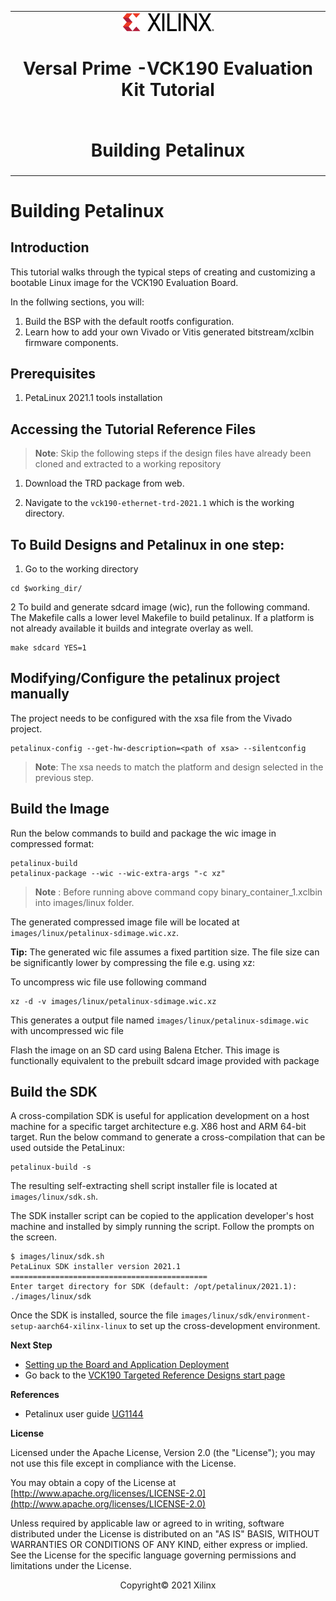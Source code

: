 ﻿<table class="sphinxhide">
 <tr>
   <td align="center"><img src="media/xilinx-logo.png" width="30%"/><h1> Versal Prime -VCK190 Evaluation Kit Tutorial</h1>
   </td>
 </tr>
 <tr>
 <td align="center"><h1>Building Petalinux</h1>

 </td>
 </tr>
</table>

Building Petalinux
================================================

Introduction
------------
This tutorial walks through the typical steps of creating and customizing a
bootable Linux image for the VCK190 Evaluation Board. 

In the follwing sections, you will:

1. Build the BSP with the default rootfs configuration.
2. Learn how to add your own Vivado or Vitis generated bitstream/xclbin firmware
   components.

Prerequisites
--------------
1. PetaLinux 2021.1 tools installation

Accessing the Tutorial Reference Files
--------------------------------------

> **Note**: Skip the following steps if the design files have already been cloned and extracted to a working repository

1. Download the TRD package from web.
   
2. Navigate to the `vck190-ethernet-trd-2021.1` which is the working directory.


To Build Designs and Petalinux in one step:
-------------------------------------------

1. Go to the working directory 

```
cd $working_dir/
``` 
2   To build and  generate sdcard image (wic), run the following command. The Makefile calls a lower level Makefile to build petalinux. If a platform is not already available it builds and integrate overlay as well.
```
make sdcard YES=1

```

Modifying/Configure the petalinux project manually
--------------------------------

The project needs to be configured with the xsa file from the Vivado project.

```
petalinux-config --get-hw-description=<path of xsa> --silentconfig

```

> **Note**: The xsa needs to match the platform and design selected in the previous step. 

Build the Image
---------------
Run the below commands to build and package the wic image in compressed format:

```
petalinux-build
petalinux-package --wic --wic-extra-args "-c xz"
```
> **Note** : Before running above command copy binary_container_1.xclbin into images/linux folder. 

The generated compressed image file will be located at
`images/linux/petalinux-sdimage.wic.xz`.

**Tip:** The generated wic file assumes a fixed partition size.
         The file size can be significantly lower by compressing the file e.g.
         using xz:

To uncompress wic file use following command 

```
xz -d -v images/linux/petalinux-sdimage.wic.xz
```

This generates a output file named
`images/linux/petalinux-sdimage.wic` with uncompressed wic file 

Flash the image on an SD card using Balena Etcher. This image is functionally
equivalent to the prebuilt sdcard image provided with package


Build the SDK
---------------
A cross-compilation SDK is useful for application development on a host machine
for a specific target architecture e.g. X86 host and ARM 64-bit target. Run the
below command to generate a cross-compilation that can be used outside the
PetaLinux:

```
petalinux-build -s
```

The resulting self-extracting shell script installer file is located at
`images/linux/sdk.sh`.

The SDK installer script can be copied to the application developer's host
machine and installed by simply running the script. Follow the prompts on the
screen.

```
$ images/linux/sdk.sh
PetaLinux SDK installer version 2021.1
============================================
Enter target directory for SDK (default: /opt/petalinux/2021.1): ./images/linux/sdk
```

Once the SDK is installed, source the file
`images/linux/sdk/environment-setup-aarch64-xilinx-linux`
to set up the cross-development environment.



**Next Step**


* [Setting up the Board and Application Deployment](platform/docs/app_deployment.md)
* Go back to the [VCK190 Targeted Reference Designs start page](../index.html)

**References**

* Petalinux user guide [UG1144](https://www.xilinx.com/support/documentation/sw_manuals/xilinx2020_2/ug1144-petalinux-tools-reference-guide.pdf)

**License**

Licensed under the Apache License, Version 2.0 (the "License"); you may not use this file except in compliance with the License.

You may obtain a copy of the License at
[http://www.apache.org/licenses/LICENSE-2.0](http://www.apache.org/licenses/LICENSE-2.0)

Unless required by applicable law or agreed to in writing, software distributed under the License is distributed on an "AS IS" BASIS, WITHOUT WARRANTIES OR CONDITIONS OF ANY KIND, either express or implied. See the License for the specific language governing permissions and limitations under the License.

<p align="center">Copyright&copy; 2021 Xilinx</p>
